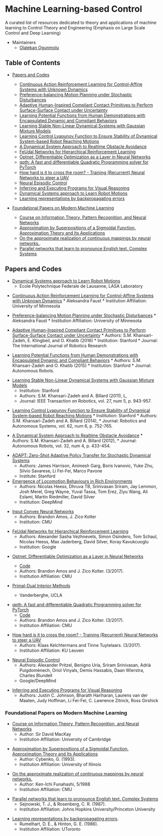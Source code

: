 # Machine Learning-based Control

A curated list of resources dedicated to theory and applications of machine learning to Control Theory and Engineering (Emphasis on Large Scale Control and Deep Learning)

* Maintainers
	* [Olalekan Ogunmolu](http://lakehanne.github.io/)

## Table of Contents
- [Papers and Codes](#papers-and-codes)
	- [Continuous Action Reinforcement Learning for Control-Affine Systems with Unknown Dynamics](#faustCont)
	- [Preference-balancing Motion Planning under Stochastic Disturbances](#prefbal)
	-	[Adaptive Human-Inspired Compliant Contact Primitives to Perform Surface-Surface Contact under Uncertainty](#humanContact)
	-	[Learning Potential Functions from Human Demonstrations with Encapsulated Dynamic and Compliant Behaviors](#motionGen)
	-	[Learning Stable Non-Linear Dynamical Systems with Gaussian Mixture Models](#seds)
	-	[Learning Control Lyapunov Function to Ensure Stability of Dynamical System-based Robot Reaching Motions](#clfdm)
	-	[A Dynamical System Approach to Realtime Obstacle Avoidance](#obstAvoid)
	- [FeUdal Networks for Hierarchical Reinforcement Learning](#feudal-networks-for-hierarchical-reinforcement-learning)
	- [Optnet: Differentiable Optimization as a Layer in Neural Networks](#optnet-differentiable-optimization-as-a-layer-in-neural-networks)
	- [qpth: A fast and differentiable Quadratic Programming solver for PyTorch](#qpth-a-fast-and-differentiable-quadratic-programming-solver-for-pytorch)
	- [How hard is it to cross the room? - Training (Recurrent) Neural Networks to steer a UAV](#how-hard-is-it-to-cross-the-room)
	- [Neural Episodic Control](#neural-episodic-control)
	- [Inferring and Executing Programs for Visual Reasoning](#jcjohnson)
	- [Dynamical Systems approach to Learn Robot Motions](#dynamical-robot-motions)
	- [Learning representations by backpropagating errors](#learning-representations-by-backpropagating-errors)

- [Foundational Papers on Modern Machine Learning](#foundational-papers-on-modern-machine-learning)
	- [Course on Information Theory, Pattern Recognition, and Neural Networks](#DavidMackay)
	- [Approximation by Superpositions of a Sigmoidal Function. Approximation Theory and Its Applications](#approximation-by-superpositions-of-a-sigmoidal-function.-approximation-theory-and-its-applications)
	- [On the approximate realization of continuous mappings by neural networks.](#on-the-approximate-realization-of-continuous-mappings-by-neural-networks).
	- [Parallel networks that learn to pronounce English text. Complex Systems](#parallel-networks-that-learn-to-pronounce-english-text.-complex-systems)


<a id="papers-and-codes"></a>
## Papers and Codes
<a id="dynamical-robot-motions)"></a>
*  [Dynamical Systems approach to Learn Robot Motions](http://lasa.epfl.ch/sourcecode/#1)
	* Ecole Polytechnique Federale de Lausanne, LASA Laboratory

<a id="faustCont"></a>
* [Continuous Action Reinforcement Learning for Control-Affine Systems
	with Unknown Dynamics](#http://cs.unm.edu/~afaust/afaustStochPlanIcra15.pdf)
		* Aleksandra Faust
		* Institution Affiliation: University of Minnesota

<a id="prefbal"></a>
* [Preference-balancing Motion Planning under Stochastic Disturbances](#http://cs.unm.edu/~afaust/afaustStochPlanIcra15.pdf)
		* Aleksandra Faust
		* Institution Affiliation: University of Minnesota

<a id="humanContact"></a>
 *	[Adaptive Human-Inspired Compliant Contact Primitives to Perform Surface-Surface Contact under Uncertainty](#http://ijr.sagepub.com/content/early/2016/07/06/0278364916648389)
		* Authors: S.M. Khansari-Zadeh, E. Klingbeil, and O. Khatib (2016)
		* Institution: Stanford
		* Journal: The International Journal of Robotics Research

<a id="motionGen"></a>
 *	[Learning Potential Functions from Human Demonstrations with Encapsulated Dynamic and Compliant Behaviors](#http://link.springer.com/article/10.1007%2Fs10514-015-9528-y)
		* Authors: S.M. Khansari-Zadeh and O. Khatib (2015)
		* Institution: Stanford
		* Journal: Autonomous Robots.

<a id="seds"></a>
 *	[Learning Stable Non-Linear Dynamical Systems with Gaussian Mixture Models](#http://infoscience.epfl.ch/record/166322/files/Khansari_Billard_TRO11_1.pdf)
	* Institution: Stanford
	* Authors: S.M. Khansari-Zadeh and A. Billard (2011), L,
	* Journal: IEEE Transaction on Robotics, vol. 27, num 5, p. 943-957.

<a id="clfdm"></a>
 *	[Learning Control Lyapunov Function to Ensure Stability of Dynamical System-based Robot Reaching Motions](#http://lasa.epfl.ch/publications/uploadedFiles/Khansari_Billard_RAS2014.pdf)
		* Institution: Stanford
		* Authors: S.M. Khansari-Zadeh and A. Billard (2014),
		* Journal: Robotics and Autonomous Systems, vol. 62, num 6, p. 752-765.

<a id="obstAvoid"></a>
 * 	[A Dynamical System Approach to Realtime Obstacle Avoidance](#http://lasa.epfl.ch/publications/uploadedFiles/Khansari_Billard_AR12.pdf)
		* Authors: S.M. Khansari-Zadeh and A. Billard (2012),
		* Journal: Autonomous Robots, vol. 32, num 4, p. 433-454.

<a id="adapt"></a>
* [ADAPT: Zero-Shot Adaptive Policy Transfer for Stochastic Dynamical Systems](https://arxiv.org/abs/1707.04674)
	* Authors: James Harrison, Animesh Garg, Boris Ivanovic, Yuke Zhu, Silvio Savarese, Li Fei-Fei, Marco Pavone
	* Institute: Stanford
<a id="parkour"></a>
* [Emergence of Locomotion Behaviours in Rich Environments](https://arxiv.org/pdf/1707.02286.pdf)
	* Authors: Nicolas Heess, Dhruva TB, Srinivasan Sriram, Jay Lemmon, Josh Merel, Greg Wayne,
		Yuval Tassa, Tom Erez, Ziyu Wang, Ali Eslami, Martin Riedmiller, David Silver
	* Institution: DeepMind

<a id="inpux-cvx"></a>
* [Input Convex Neural Networks](https://arxiv.org/abs/1609.07152)
	* Authors: Brandon Amos, J. Zico Kolter
	* Institution: CMU

<a id="feudal-networks-for-hierarchical-reinforcement-learning"></a>
* [FeUdal Networks for Hierarchical Reinforcement Learning](https://arxiv.org/abs/1703.01161)
	* Authors: Alexander Sasha Vezhnevets, Simon Osindero, Tom Schaul, Nicolas Heess, Max Jaderberg, David Silver, Koray Kavukcuoglu
	* Institution: Google

<a id="optnet-differentiable-optimization-as-a-layer-in-neural-networks"></a>
* [Optnet: Differentiable Optimization as a Layer in Neural Networks](https://arxiv.org/abs/1703.00443)
	* [Code](https://github.com/locuslab/optnet)
	* Authors:  Brandon Amos and J. Zico Kolter. (3/2017).
	* Institution Affiliation: CMU

* [Primal-Dual Interior Methods](http://www.seas.ucla.edu/~vandenbe/ee236a/lectures/mpc.pdf)
	* Vanderberghe, UCLA

<a name="qpth-a-fast-and-differentiable-quadratic-programming-solver-for-pytorch"></a>
* [qpth: A fast and differentiable Quadratic Programming solver for PyTorch](https://github.com/locuslab/qpth)
	* [Code](https://github.com/locuslab/qpth)
	* Authors:  Brandon Amos and J. Zico Kolter. (3/2017).
	* Institution Affiliation: CMU

<a name="how-hard-is-it-to-cross-the-room"></a>
* [How hard is it to cross the room? - Training (Recurrent) Neural Networks to steer a UAV](https://arxiv.org/pdf/1702.07600.pdf)
	* Authors: Klaas Kelchtermans and Tinne Tuytelaars. (3/2017).
	* Institution Affiliation: KU Leuven

<a id="neural-episodic-control"></a>
* [Neural Episodic Control](https://arxiv.org/abs/1703.01988)
	* Authors: Alexander Pritzel, Benigno Uria, Sriram Srinivasan, Adrià Puigdomènech, Oriol Vinyals, Demis Hassabis, Daan Wierstra, Charles Blundell
	* Google/DeepMind

<a id="jcjohnson"></a>
*	[Inferring and Executing Programs for Visual Reasoning](https://arxiv.org/abs/1705.03633)
	* Authors: Justin C. Johnson, Bharath Hariharan, Laurens van der Maaten, Judy Hoffman, Li Fei-Fei, C. Lawrence Zitnick, Ross Girshick

### Foundational Papers on Modern Machine Learning
<a id="DavidMackay"></a>
* [Course on Information Theory, Pattern Recognition, and Neural Networks](http://videolectures.net/mackay_course_16/)
	* Author: Sir David MacKay
	* Institution Affiliation: University of Cambridge

<a id="approximation-by-superpositions-of-a-sigmoidal-function.-approximation-theory-and-its-applications"></a>
* [Approximation by Superpositions of a Sigmoidal Function. Approximation Theory and Its Applications](http://deeplearning.cs.cmu.edu/pdfs/Cybenko.pdf)
	* Author: Cybenko, G. (1993).
	* Institution Affiliation: University of Illinois

<a id="on-the-approximate-realization-of-continuous-mappings-by-neural-networks"></a>
* [On the approximate realization of continuous mappings by neural networks.](http://www.sciencedirect.com/science/article/pii/0893608089900038)
	* Author: Ken-Ichi Funahashi, 5/1988
	* Institution Affiliation: CMU

<a id="parallel-networks-that-learn-to-pronounce-english-text.-complex-systems"></a>
* [Parallel networks that learn to pronounce English text. Complex Systems](http://cs.union.edu/~rieffelj/classes/2011-12/csc320/readings/Sejnowski-speech-1987.pdf)
	* Sejnowski, T. J., & Rosenberg, C. R. (1987).
	* Institution Affiliation: Johns Hopkins University/Princeton University

<a id="parallel-networks-that-learn-to-pronounce-english-text.-complex-systems"></a>
* [Learning representations by backpropagating errors](http://www.iro.umontreal.ca/~vincentp/ift3395/lectures/backprop_old.pdf).
	* Rumelhart, D. E., & Hinton, G. E. (1986).
	* Institution Affiliation: UToronto
